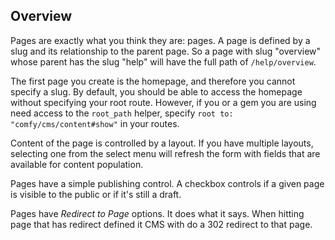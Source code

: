 ## Overview

Pages are exactly what you think they are: pages. A page is defined by a slug
and its relationship to the parent page. So a page with slug "overview" whose
parent has the slug "help" will have the full path of `/help/overview`.

The first page you create is the homepage, and therefore you cannot specify
a slug. By default, you should be able to access the homepage without specifying
your root route.  However, if you or a gem you are using need access to the
`root_path` helper, specify `root to: "comfy/cms/content#show"` in your routes.

Content of the page is controlled by a layout. If you have multiple layouts,
selecting one from the select menu will refresh the form with fields that are
available for content population.

Pages have a simple publishing control. A checkbox controls if a given page is
visible to the public or if it's still a draft.

Pages have *Redirect to Page* options. It does what it says. When hitting page
that has redirect defined it CMS with do a 302 redirect to that page.
